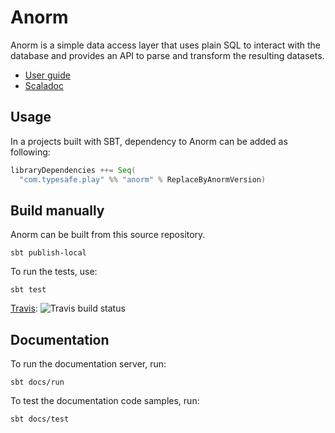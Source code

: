 # Anorm

Anorm is a simple data access layer that uses plain SQL to interact with the database and provides an API to parse and transform the resulting datasets.

- [User guide](docs/manual/working/scalaGuide/main/sql/ScalaAnorm.md)
- [Scaladoc](https://oss.sonatype.org/service/local/repositories/releases/archive/com/typesafe/play/anorm_2.11/2.5.2/anorm_2.11-2.5.2-javadoc.jar/!/index.html)

## Usage

In a projects built with SBT, dependency to Anorm can be added as following:

```scala
libraryDependencies ++= Seq(
  "com.typesafe.play" %% "anorm" % ReplaceByAnormVersion)
```

## Build manually

Anorm can be built from this source repository.

    sbt publish-local

To run the tests, use:

    sbt test

[Travis](https://travis-ci.org/playframework/anorm): ![Travis build status](https://travis-ci.org/playframework/anorm.svg?branch=master)

## Documentation

To run the documentation server, run:

    sbt docs/run

To test the documentation code samples, run:

    sbt docs/test
